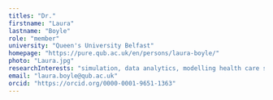 ```yaml
---
titles: "Dr."
firstname: "Laura"
lastname: "Boyle"
role: "member"
university: "Queen's University Belfast"
homepage: "https://pure.qub.ac.uk/en/persons/laura-boyle/"
photo: "Laura.jpg"
researchInterests: "simulation, data analytics, modelling health care services"
email: "laura.boyle@qub.ac.uk"
orcid: "https://orcid.org/0000-0001-9651-1363"
---
```

